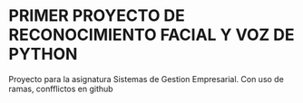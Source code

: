 <h1>PRIMER PROYECTO DE RECONOCIMIENTO FACIAL Y VOZ DE PYTHON</h1>

Proyecto para la asignatura Sistemas de Gestion Empresarial. Con uso de ramas, confflictos en github
